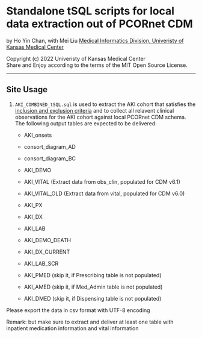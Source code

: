 Standalone tSQL scripts for local data extraction out of PCORnet CDM
====================================================================

by Ho Yin Chan, with Mei Liu
[Medical Informatics Division, Univeristy of Kansas Medical Center][MI]

[MI]: http://informatics.kumc.edu/

Copyright (c) 2022 Univeristy of Kansas Medical Center  
Share and Enjoy according to the terms of the MIT Open Source License.

***

## Site Usage 

1. `AKI_COMBINED_tSQL.sql` is used to extract the AKI cohort that satisfies the [inclusion and exclusion criteria] and to collect all relavent clinical observations for the AKI cohort against local PCORnet CDM schema. The following output tables are expected to be delivered:      
      * AKI_onsets
      * consort_diagram_AD
      * consort_diagram_BC

      * AKI_DEMO
      * AKI_VITAL (Extract data from obs_clin, populated for CDM v6.1)
      * AKI_VITAL_OLD (Extract data from vital, populated for CDM v6.0)
      * AKI_PX
      * AKI_DX
      * AKI_LAB
      * AKI_DEMO_DEATH
      * AKI_DX_CURRENT
      * AKI_LAB_SCR 	  
      * AKI_PMED (skip it, if Prescribing table is not populated)
      * AKI_AMED (skip it, if Med_Admin table is not populated)
      * AKI_DMED (skip it, if Dispensing table is not populated)

[inclusion and exclusion criteria]: https://github.com/kumc-bmi/AKI_CDM/blob/master/report/AKI_CDM_EXT_VALID_p1_QA.Rmd

Please export the data in csv format with UTF-8 encoding

Remark: but make sure to extract and deliver at least one table with inpatient medication information and vital information
